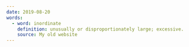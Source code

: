 ```yaml
---
date: 2019-08-20
words:
  - word: inordinate 
    definition: unusually or disproportionately large; excessive. 
    source: My old website
---
```

